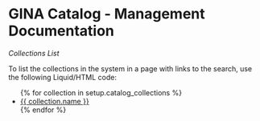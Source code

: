 GINA Catalog - Management Documentation
=======================================

_Collections List_

To list the collections in the system in a page with links to the search, use the following Liquid/HTML code:

<ul>
{% for collection in setup.catalog_collections %}
  <li>
    <a href="/search?search[catalog_collection_ids]={{collection.id}}">
      {{ collection.name }}
    </a>
  </li>
{% endfor %}
</ul>

